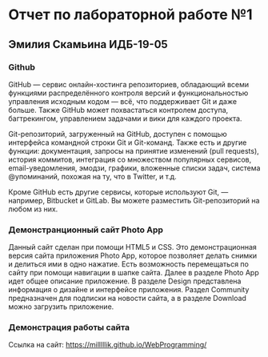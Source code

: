 # Отчет по лабораторной работе №1

## Эмилия Скамьина ИДБ-19-05

### Github

GitHub — сервис онлайн-хостинга репозиториев, обладающий всеми функциями распределённого контроля версий и функциональностью управления исходным кодом — всё, что поддерживает Git и даже больше. Также GitHub может похвастаться контролем доступа, багтрекингом, управлением задачами и вики для каждого проекта.

Git-репозиторий, загруженный на GitHub, доступен с помощью интерфейса командной строки Git и Git-команд. Также есть и другие функции: документация, запросы на принятие изменений (pull requests), история коммитов, интеграция со множеством популярных сервисов, email-уведомления, эмодзи, графики, вложенные списки задач, система @упоминаний, похожая на ту, что в Twitter, и т.д.

Кроме GitHub есть другие сервисы, которые используют Git, — например, Bitbucket и GitLab. Вы можете разместить Git-репозиторий на любом из них.

### Демонстранционный сайт Photo App

Данный сайт сделан при помощи HTML5 и СSS. Это демонстрационная версия сайта приложения Photo App, которое позволяет делать снимки и делиться ими в одно нажатие. Есть возможность перемещаться по сайту при помощи навигации в шапке сайта. Далее в разделе Photo App идет общее описание приложение. В разделе Design представлена информация о дизайне и интерфейсе приложения. Раздел Community предназначен для подписки на новости сайта, а в разделе Download можно загрузить приложение.

### Демонстрация работы сайта

Ссылка на сайт: https://milllllik.github.io/WebProgramming/
